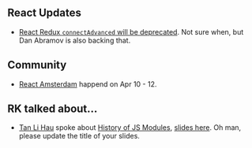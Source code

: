 React Updates
---
- [React Redux `connectAdvanced` will be deprecated](https://github.com/reduxjs/react-redux/issues/1236). Not sure when, but Dan Abramov is also backing that.

Community
---
- [React Amsterdam](https://react.amsterdam/) happend on Apr 10 - 12.

RK talked about...
---
- [Tan Li Hau](https://twitter.com/tanhauhau) spoke about [History of JS Modules](https://github.com/Shopee/react-knowledgeable/issues/83), [slides here](https://slides.com/tanhauhau/deck-9#/). Oh man, please update the title of your slides.
